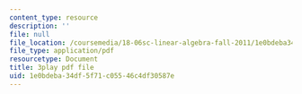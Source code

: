 ```yaml
---
content_type: resource
description: ''
file: null
file_location: /coursemedia/18-06sc-linear-algebra-fall-2011/1e0bdeba34df5f71c05546c4df30587e_B17h10EF59g.pdf
file_type: application/pdf
resourcetype: Document
title: 3play pdf file
uid: 1e0bdeba-34df-5f71-c055-46c4df30587e
---
```

